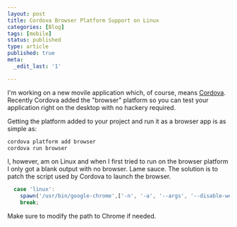 ```yaml
---
layout: post
title: Cordova Browser Platform Support on Linux
categories: [Blog]
tags: [mobile]
status: published
type: article
published: true
meta:
  _edit_last: '1'

---
```


I'm working on a new movile application which, of course, means [Cordova](http://cordova.apache.org/). Recently Cordova added the "browser" platform so you can test your application right on the desktop with no hackery required.

Getting the platform added to your project and run it as a browser app is as simple as:

```bash
cordova platform add browser
cordova run browser
```

I, however, am on Linux and when I first tried to run on the browser platform I only got a blank output with no browser. Lame sauce. The solution is to patch the script used by Cordova to launch the browser. 

```js
  case 'linux':
    spawn('/usr/bin/google-chrome',['-n', '-a', '--args', '--disable-web-security', '--user-data-dir=/tmp/temp_chrome_user_data_dir_for_cordova_browser', project] );
    break;
```

Make sure to modify the path to Chrome if needed.
